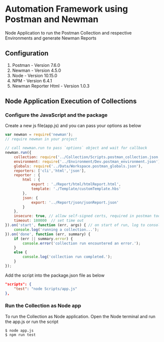 # Automation Framework using Postman and Newman
Node Application to run the Postman Collection and respective Environments and generate Newman Reports

## Configuration

1. Postman - Version 7.6.0
2. Newman - Version 4.5.0
3. Node - Version 10.15.0
4. NPM - Version 6.4.1
5. Newman Reporter Html - Version 1.0.3

## Node Application Execution of Collections

### Configure the JavaScript and the package

Create a new js file(app.js) and you can pass your options as below

```javascript
var newman = require('newman'); 
// require newman in your project

// call newman.run to pass `options` object and wait for callback
newman.run({
    collection: require('../Collection/Scripts.postman_collection.json'),
    environment: require('../Environment/Dev.postman_environment.json'),
    globals: require('../Data/Workspace.postman_globals.json'),
    reporters: ['cli','html','json'],
    reporter : { 
        html : { 
            export : './Report/html/htmlReport.html', 
            template: './Template/customTemplate.hbs'
        }, 
        json: { 
            export: '../Report/json/jsonReport.json'
        }
    },
    insecure: true, // allow self-signed certs, required in postman too
    timeout: 180000  // set time out
}).on('start', function (err, args) { // on start of run, log to console
    console.log('running a collection...');
}).on('done', function (err, summary) {
    if (err || summary.error) {
        console.error('collection run encountered an error.');
    }
    else {
        console.log('collection run completed.');
    }
});
```

Add the script into the package.json file as below

```json
"scripts": {
    "test": "node Scripts/app.js"
},
```

### Run the Collection as Node app

To run the Collection as Node application. Open the Node terminal and run the app.js or run the script

```terminal
$ node app.js
$ npm run test
```